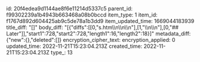 id: 20f4edea9d1144ae8f6e11214d5337c5
parent_id: f99302239a1b4943b663468a08b0bccd
item_type: 1
item_id: f1767d892d604425ab9c5de78a1b3dd9
item_updated_time: 1669044183939
title_diff: "[]"
body_diff: "[{\"diffs\":[[0,\"s.htm\\\n\\\n\\\n\"],[1,\"\\\n\\\n\"],[0,\"## Later\"]],\"start1\":728,\"start2\":728,\"length1\":16,\"length2\":18}]"
metadata_diff: {"new":{},"deleted":[]}
encryption_cipher_text: 
encryption_applied: 0
updated_time: 2022-11-21T15:23:04.213Z
created_time: 2022-11-21T15:23:04.213Z
type_: 13